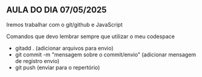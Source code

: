 ## AULA DO DIA 07/05/2025

Iremos trabalhar com o git/github e JavaScript

Comandos que devo lembrar sempre que utilizar o meu codespace

 - gitadd . (adicionar arquivos para envio)
 - git commit -m "mensagem sobre o commit/envio" (adicionar mensagem de registro envio)
 - git push (enviar para o repertório)